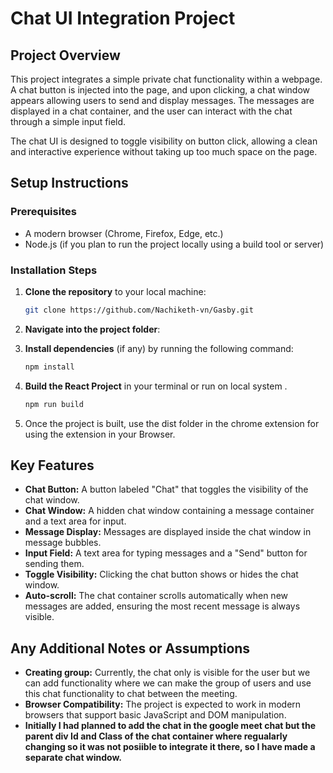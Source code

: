 # Chat UI Integration Project

## Project Overview

This project integrates a simple private chat functionality within a webpage. A chat button is injected into the page, and upon clicking, a chat window appears allowing users to send and display messages. The messages are displayed in a chat container, and the user can interact with the chat through a simple input field.

The chat UI is designed to toggle visibility on button click, allowing a clean and interactive experience without taking up too much space on the page.

## Setup Instructions

### Prerequisites

- A modern browser (Chrome, Firefox, Edge, etc.)
- Node.js (if you plan to run the project locally using a build tool or server)

### Installation Steps

1. **Clone the repository** to your local machine:

   ```bash
   git clone https://github.com/Nachiketh-vn/Gasby.git
   ```

2. **Navigate into the project folder**:


3. **Install dependencies** (if any) by running the following command:

   ```bash
   npm install
   ```

4. **Build the React Project** in your terminal or run on local system .

  

   ```bash
   npm run build
   ```

5. Once the project is built, use the dist folder in the chrome extension for using the extension in your Browser.

## Key Features

- **Chat Button:** A button labeled "Chat" that toggles the visibility of the chat window.
- **Chat Window:** A hidden chat window containing a message container and a text area for input.
- **Message Display:** Messages are displayed inside the chat window in message bubbles.
- **Input Field:** A text area for typing messages and a "Send" button for sending them.
- **Toggle Visibility:** Clicking the chat button shows or hides the chat window.
- **Auto-scroll:** The chat container scrolls automatically when new messages are added, ensuring the most recent message is always visible.

## Any Additional Notes or Assumptions

- **Creating group:** Currently, the chat only is visible for the user but we can add functionality where we can make the group of users and use this chat functionality to chat between the meeting.
- **Browser Compatibility:** The project is expected to work in modern browsers that support basic JavaScript and DOM manipulation.
- **Initially I had planned to add the chat in the google meet chat but the parent div Id and Class of the chat container where regualarly changing so it was not posiible to integrate it there, so I have made a separate chat window.**
